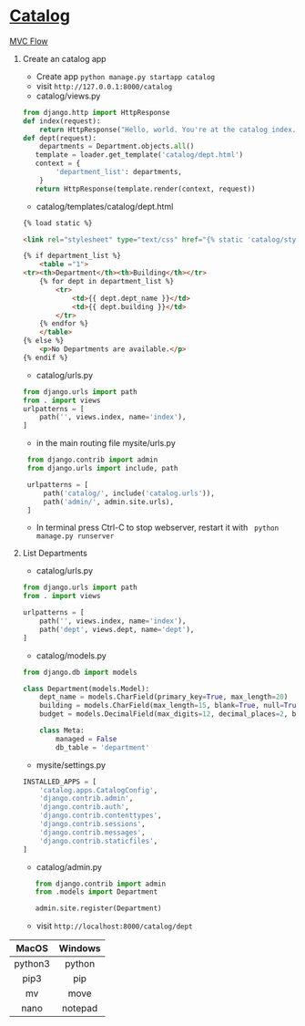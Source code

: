 # [Catalog](https://developer.mozilla.org/en-US/docs/Learn/Server-side/Django)
[MVC]: https://mdn.mozillademos.org/files/13931/basic-django.png "MVC"
[MVC Flow](https://mdn.mozillademos.org/files/13931/basic-django.png)
1. Create an catalog app
    * Create app ``` python manage.py startapp catalog ```
    * visit ```http://127.0.0.1:8000/catalog```
    * catalog/views.py
    ```python
    from django.http import HttpResponse
    def index(request):
        return HttpResponse("Hello, world. You're at the catalog index.")
    def dept(request):
        departments = Department.objects.all()
       template = loader.get_template('catalog/dept.html')
       context = {
            'department_list': departments,
        }
       return HttpResponse(template.render(context, request))   
    ```
    * catalog/templates/catalog/dept.html
    ```html
    {% load static %}
    
    <link rel="stylesheet" type="text/css" href="{% static 'catalog/style.css' %}">
    
    {% if department_list %}
        <table ="1">
    <tr><th>Department</th><th>Building</th></tr>
        {% for dept in department_list %}
            <tr>
                <td>{{ dept.dept_name }}</td>
                <td>{{ dept.building }}</td>
            </tr>
        {% endfor %}
        </table>
    {% else %}
        <p>No Departments are available.</p>
    {% endif %}
   
    ```


    * catalog/urls.py
    ```python
   from django.urls import path
   from . import views
   urlpatterns = [
        path('', views.index, name='index'),
   ]
    ```
   * in the main routing file mysite/urls.py
   ```python
    from django.contrib import admin
    from django.urls import include, path

    urlpatterns = [
        path('catalog/', include('catalog.urls')),
        path('admin/', admin.site.urls),
    ]
    ```
   * In terminal press Ctrl-C to stop webserver, restart it with ``` python manage.py runserver```
2. List Departments
    * catalog/urls.py
    ```python
    from django.urls import path
    from . import views

    urlpatterns = [
        path('', views.index, name='index'),
        path('dept', views.dept, name='dept'),
    ]
    ```
    * catalog/models.py
    ```python
    from django.db import models

    class Department(models.Model):
        dept_name = models.CharField(primary_key=True, max_length=20)
        building = models.CharField(max_length=15, blank=True, null=True)
        budget = models.DecimalField(max_digits=12, decimal_places=2, blank=True, null=True)

        class Meta:
            managed = False
            db_table = 'department'
    ```
    * mysite/settings.py
    ```python
    INSTALLED_APPS = [
        'catalog.apps.CatalogConfig',
        'django.contrib.admin',
        'django.contrib.auth',
        'django.contrib.contenttypes',
        'django.contrib.sessions',
        'django.contrib.messages',
        'django.contrib.staticfiles',
    ]
   ```
    * catalog/admin.py
    ```python
       from django.contrib import admin
       from .models import Department

       admin.site.register(Department)
   ```
    * visit ```http://localhost:8000/catalog/dept```



| MacOS         | Windows   | 
|:-------------:|:-------------:| 
| python3       |python |
| pip3       |pip |
| mv            | move |
| nano            | notepad |
